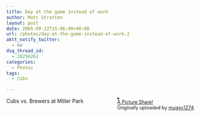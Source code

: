 ```yaml
---
title: Day at the game instead of work
author: Matt Stratton
layout: post
date: 2005-09-22T15:06:00+00:00
url: /photos/day-at-the-game-instead-of-work-2
aktt_notify_twitter:
  - no
dsq_thread_id:
  - 28256262
categories:
  - Photos
tags:
  - Cubs

---
```

<div style="float:right;margin-left:10px;margin-bottom:10px;">
  <a title="photo sharing" href="https://www.flickr.com/photos/mugsy/45645303/"><img style="border:solid 2px #000000;" src="https://static.flickr.com/31/45645303_fd30eae1fd_m.jpg" alt="" /></a><br /> <span style="font-size:.9em;margin-top:0;"> <a href="https://www.flickr.com/photos/mugsy/45645303/">A Picture Share!</a><br /> Originally uploaded by <a href="https://www.flickr.com/people/mugsy/">mugsy1274</a>. </span>
</div>

Cubs vs. Brewers at Miller Park